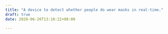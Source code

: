 ```yaml
---
title: "A device to detect whether people do wear masks in real-time."
draft: true
date: 2020-06-26T13:10:22+08:00

---
```

